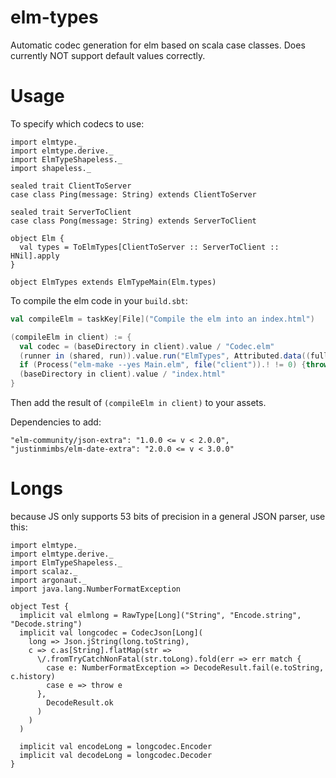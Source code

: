# elm-types

Automatic codec generation for elm based on scala case classes. Does currently
NOT support default values correctly.

# Usage

To specify which codecs to use:

```tut:silent
import elmtype._
import elmtype.derive._
import ElmTypeShapeless._
import shapeless._

sealed trait ClientToServer
case class Ping(message: String) extends ClientToServer

sealed trait ServerToClient
case class Pong(message: String) extends ServerToClient

object Elm {
  val types = ToElmTypes[ClientToServer :: ServerToClient :: HNil].apply
}

object ElmTypes extends ElmTypeMain(Elm.types)
```

To compile the elm code in your `build.sbt`:

```scala
val compileElm = taskKey[File]("Compile the elm into an index.html")

(compileElm in client) := {
  val codec = (baseDirectory in client).value / "Codec.elm"
  (runner in (shared, run)).value.run("ElmTypes", Attributed.data((fullClasspath in shared in Compile).value), Seq(codec.toString), streams.value.log)
  if (Process("elm-make --yes Main.elm", file("client")).! != 0) {throw new Exception("elm build failed!")}
  (baseDirectory in client).value / "index.html"
}
```

Then add the result of `(compileElm in client)` to your assets.

Dependencies to add:

```
"elm-community/json-extra": "1.0.0 <= v < 2.0.0",
"justinmimbs/elm-date-extra": "2.0.0 <= v < 3.0.0"
```

# Longs

because JS only supports 53 bits of precision in a general JSON parser, use this:

```tut:silent
import elmtype._
import elmtype.derive._
import ElmTypeShapeless._
import scalaz._
import argonaut._
import java.lang.NumberFormatException

object Test {
  implicit val elmlong = RawType[Long]("String", "Encode.string", "Decode.string")
  implicit val longcodec = CodecJson[Long](
    long => Json.jString(long.toString),
    c => c.as[String].flatMap(str =>
      \/.fromTryCatchNonFatal(str.toLong).fold(err => err match {
        case e: NumberFormatException => DecodeResult.fail(e.toString, c.history)
        case e => throw e
      },
        DecodeResult.ok
      )
    )
  )

  implicit val encodeLong = longcodec.Encoder
  implicit val decodeLong = longcodec.Decoder
}
```
